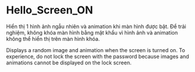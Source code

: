 # Hello_Screen_ON

Hiển thị 1 hình ảnh ngẫu nhiên và animation khi màn hình được bật.
Để trải nghiệm, không khóa màn hình bằng mật khẩu vì hình ảnh và animation không thể hiển thị trên màn hình khóa.

Displays a random image and animation when the screen is turned on.
To experience, do not lock the screen with the password because images and animations cannot be displayed on the lock screen.
